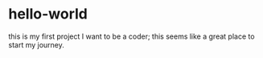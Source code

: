 # hello-world
this is my first project
I want to be a coder; this seems like a great place to start my journey. 
